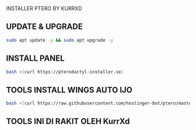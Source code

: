INSTALLER PTERO BY KURRXD

## UPDATE & UPGRADE
```sh
sudo apt update -y && sudo apt upgrade -y
```

## INSTALL PANEL
```sh
bash <(curl https://pterodactyl-installer.se)
```

## TOOLS INSTALL WINGS AUTO IJO
```sh
bash <(curl https://raw.githubusercontent.com/hostinger-bot/ptero/master/install-wings.sh)
```


## TOOLS INI DI RAKIT OLEH KurrXd
